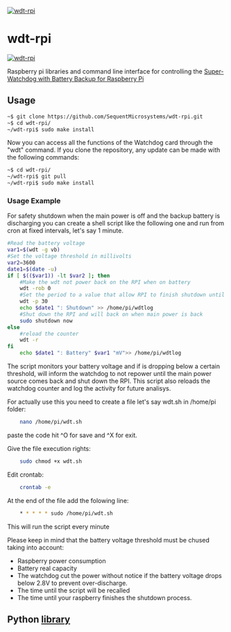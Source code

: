 
[![wdt-rpi](reameres/sequent.jpg)](https://www.sequentmicrosystems.com)

# wdt-rpi
[![wdt-rpi](reameres/WDT.jpg)](https://www.sequentmicrosystems.com)

Raspberry pi libraries and command line interface for controlling the [Super-Watchdog with Battery Backup for Raspberry Pi](https://sequentmicrosystems.com/collections/all-io-cards/products/super-watchdog-with-battery-backup-for-raspberry-pi)

## Usage

```bash
~$ git clone https://github.com/SequentMicrosystems/wdt-rpi.git
~$ cd wdt-rpi/
~/wdt-rpi$ sudo make install
```

Now you can access all the functions of the Watchdog card through the "wdt" command.
If you clone the repository, any update can be made with the following commands:

```bash
~$ cd wdt-rpi/  
~/wdt-rpi$ git pull
~/wdt-rpi$ sudo make install
```  
### Usage Example

For safety shutdown when the main power is off and the backup battery is discharging you can create a shell script like the following one and run from cron at fixed intervals, let's say 1 minute. 
```bash
#Read the battery voltage
var1=$(wdt -g vb)
#Set the voltage threshold in millivolts
var2=3600
date1=$(date -u)
if [ $(($var1)) -lt $var2 ]; then
    #Make the wdt not power back on the RPI when on battery
    wdt -rob 0
    #Set the period to a value that allow RPI to finish shutdown until wdt expire
    wdt -p 30
    echo $date1 ": Shutdown" >> /home/pi/wdtlog
    #Shut down the RPI and will back on when main power is back
    sudo shutdown now
else
    #reload the counter
    wdt -r
fi    
    echo $date1 ": Battery" $var1 "mV">> /home/pi/wdtlog
```
The script monitors your battery voltage and if is dropping below a certain threshold, will inform the watchdog to not repower until the main power source comes back and shut down the RPI. This script also reloads the watchdog counter and log the activity for future analisys.

For actually use this you need to create a file let's say wdt.sh in /home/pi folder:
```bash
    nano /home/pi/wdt.sh
```
paste the code hit ^O for save and ^X for exit.

Give the file execution rights:
```bash
    sudo chmod +x wdt.sh
```
Edit crontab:
```bash
    crontab -e
```
At the end of the file add the folowing line:
```bash
    * * * * * sudo /home/pi/wdt.sh
```
This will run the script every minute

Please keep in mind that the battery voltage threshold must be chused taking into account:
* Raspberry power consumption
* Battery real capacity
* The watchdog cut the power without notice if the battery voltage drops below 2.8V to prevent over-discharge.
* The time until the script will be recalled
* The time until your raspberry finishes the shutdown process. 



## Python [library](https://github.com/SequentMicrosystems/wdt-rpi/tree/master/python)
